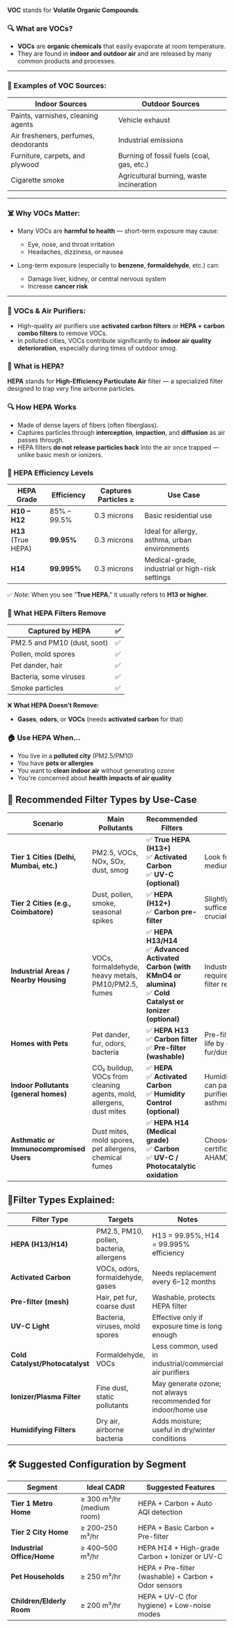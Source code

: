 **VOC** stands for **Volatile Organic Compounds**.

### 🔍 What are VOCs?

* **VOCs** are **organic chemicals** that easily evaporate at room temperature.
* They are found in **indoor and outdoor air** and are released by many common products and processes.

---

### 🧪 Examples of VOC Sources:

| **Indoor Sources**                   | **Outdoor Sources**                       |
| ------------------------------------ | ----------------------------------------- |
| Paints, varnishes, cleaning agents   | Vehicle exhaust                           |
| Air fresheners, perfumes, deodorants | Industrial emissions                      |
| Furniture, carpets, and plywood      | Burning of fossil fuels (coal, gas, etc.) |
| Cigarette smoke                      | Agricultural burning, waste incineration  |

---

### ☠️ Why VOCs Matter:

* Many VOCs are **harmful to health** — short-term exposure may cause:

  * Eye, nose, and throat irritation
  * Headaches, dizziness, or nausea
* Long-term exposure (especially to **benzene**, **formaldehyde**, etc.) can:

  * Damage liver, kidney, or central nervous system
  * Increase **cancer risk**

---

### 🌿 VOCs & Air Purifiers:

* High-quality air purifiers use **activated carbon filters** or **HEPA + carbon combo filters** to remove VOCs.
* In polluted cities, VOCs contribute significantly to **indoor air quality deterioration**, especially during times of outdoor smog.

### 🧼 What is **HEPA**?

**HEPA** stands for **High-Efficiency Particulate Air** filter — a specialized filter designed to trap very fine airborne particles.

### 🔍 **How HEPA Works**

* Made of dense layers of fibers (often fiberglass).
* Captures particles through **interception**, **impaction**, and **diffusion** as air passes through.
* HEPA filters **do not release particles back** into the air once trapped — unlike basic mesh or ionizers.


### 📏 HEPA Efficiency Levels

| **HEPA Grade**      | **Efficiency** | **Captures Particles ≥** | Use Case                                        |
| ------------------- | -------------- | ------------------------ | ----------------------------------------------- |
| **H10 – H12**       | 85% – 99.5%    | 0.3 microns              | Basic residential use                           |
| **H13** (True HEPA) | **99.95%**     | 0.3 microns              | Ideal for allergy, asthma, urban environments   |
| **H14**             | **99.995%**    | 0.3 microns              | Medical-grade, industrial or high-risk settings |

✅ *Note:* When you see “**True HEPA**,” it usually refers to **H13 or higher**.


### 🦠 What HEPA Filters Remove

| **Captured by HEPA**        | ✅ |
| --------------------------- | - |
| PM2.5 and PM10 (dust, soot) | ✅ |
| Pollen, mold spores         | ✅ |
| Pet dander, hair            | ✅ |
| Bacteria, some viruses      | ✅ |
| Smoke particles             | ✅ |

❌ **What HEPA Doesn’t Remove:**

* **Gases**, **odors**, or **VOCs** (needs **activated carbon** for that)

### 🏠 Use HEPA When…

* You live in a **polluted city** (PM2.5/PM10)
* You have **pets or allergies**
* You want to **clean indoor air** without generating ozone
* You're concerned about **health impacts of air quality**

## 🧹 **Recommended Filter Types by Use-Case**

| **Scenario**                             | **Main Pollutants**                                                 | **Recommended Filters**                                                                                                        | **Notes**                                                                         |
| ---------------------------------------- | ------------------------------------------------------------------- | ------------------------------------------------------------------------------------------------------------------------------ | --------------------------------------------------------------------------------- |
| **Tier 1 Cities (Delhi, Mumbai, etc.)**  | PM2.5, VOCs, NOx, SOx, dust, smog                                   | ✅ **True HEPA (H13+)** <br> ✅ **Activated Carbon** <br> ✅ **UV-C (optional)**                                                  | Look for CADR ≥ 300 for medium rooms                                              |
| **Tier 2 Cities (e.g., Coimbatore)**     | Dust, pollen, smoke, seasonal spikes                                | ✅ **HEPA (H12+)** <br> ✅ **Carbon pre-filter**                                                                                 | Slightly lower grade may suffice, but HEPA is still crucial                       |
| **Industrial Areas / Nearby Housing**    | VOCs, formaldehyde, heavy metals, PM10/PM2.5, fumes                 | ✅ **HEPA H13/H14** <br> ✅ **Advanced Activated Carbon (with KMnO4 or alumina)** <br> ✅ **Cold Catalyst or Ionizer (optional)** | Industrial VOCs may require more frequent filter replacement                      |
| **Homes with Pets**                      | Pet dander, fur, odors, bacteria                                    | ✅ **HEPA H13** <br> ✅ **Carbon filter** <br> ✅ **Pre-filter (washable)**                                                       | Pre-filters extend HEPA life by capturing large fur/dust                          |
| **Indoor Pollutants (general homes)**    | CO₂ buildup, VOCs from cleaning agents, mold, allergens, dust mites | ✅ **HEPA** <br> ✅ **Activated Carbon** <br> ✅ **Humidity Control (optional)**                                                  | Humidifiers/dehumidifiers can pair well with purifiers for asthma/allergy control |
| **Asthmatic or Immunocompromised Users** | Dust mites, mold spores, pet allergens, chemical fumes              | ✅ **HEPA H14 (Medical grade)** <br> ✅ **Carbon** <br> ✅ **UV-C / Photocatalytic oxidation**                                    | Choose models with certification (e.g., ECARF, AHAM)                              |


## 🔧Filter Types Explained:

| **Filter Type**                 | **Targets**                              | **Notes**                                                      |
| ------------------------------- | ---------------------------------------- | -------------------------------------------------------------- |
| **HEPA (H13/H14)**              | PM2.5, PM10, pollen, bacteria, allergens | H13 = 99.95%, H14 = 99.995% efficiency                         |
| **Activated Carbon**            | VOCs, odors, formaldehyde, gases         | Needs replacement every 6–12 months                            |
| **Pre-filter (mesh)**           | Hair, pet fur, coarse dust               | Washable, protects HEPA filter                                 |
| **UV-C Light**                  | Bacteria, viruses, mold spores           | Effective only if exposure time is long enough                 |
| **Cold Catalyst/Photocatalyst** | Formaldehyde, VOCs                       | Less common, used in industrial/commercial air purifiers       |
| **Ionizer/Plasma Filter**       | Fine dust, static pollutants             | May generate ozone; not always recommended for indoor/home use |
| **Humidifying Filters**         | Dry air, airborne bacteria               | Adds moisture; useful in dry/winter conditions                 |


## 🛠 Suggested Configuration by Segment

| **Segment**                | **Ideal CADR**            | **Suggested Features**                               |
| -------------------------- | ------------------------- | ---------------------------------------------------- |
| **Tier 1 Metro Home**      | ≥ 300 m³/hr (medium room) | HEPA + Carbon + Auto AQI detection                   |
| **Tier 2 City Home**       | ≥ 200–250 m³/hr           | HEPA + Basic Carbon + Pre-filter                     |
| **Industrial Office/Home** | ≥ 400–500 m³/hr           | HEPA H14 + High-grade Carbon + Ionizer or UV-C       |
| **Pet Households**         | ≥ 250 m³/hr               | HEPA + Pre-filter (washable) + Carbon + Odor sensors |
| **Children/Elderly Room**  | ≥ 200 m³/hr               | HEPA + UV-C (for hygiene) + Low-noise modes          |



